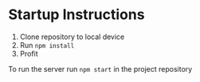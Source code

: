 # Startup Instructions
1. Clone repository to local device
2. Run `npm install`
3. Profit

To run the server run `npm start` in the project repository
